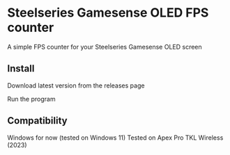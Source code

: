 # Steelseries Gamesense OLED FPS counter

A simple FPS counter for your Steelseries Gamesense OLED screen

## Install

Download latest version from the releases page

Run the program

## Compatibility

Windows for now (tested on Windows 11)
Tested on Apex Pro TKL Wireless (2023)